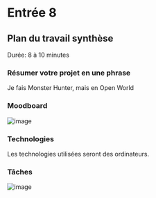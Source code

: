 # Entrée 8
## Plan du travail synthèse
Durée: 8 à 10 minutes

### Résumer votre projet en une phrase
Je fais Monster Hunter, mais en Open World
### Moodboard
![image](https://github.com/MohamedAmine-Boussetta/JournalDeBord/assets/143351621/0cce3caa-1716-4b99-9526-461ef4b328a3)

### Technologies
Les technologies utilisées seront des ordinateurs.

### Tâches
![image](https://github.com/MohamedAmine-Boussetta/JournalDeBord/assets/143351621/c9a04e5a-1d62-4651-bf07-266b7f6d953f)



